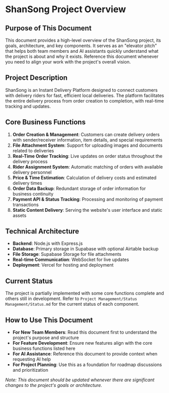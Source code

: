 # ShanSong Project Overview

## Purpose of This Document
This document provides a high-level overview of the ShanSong project, its goals, architecture, and key components. It serves as an "elevator pitch" that helps both team members and AI assistants quickly understand what the project is about and why it exists. Reference this document whenever you need to align your work with the project's overall vision.

## Project Description
ShanSong is an Instant Delivery Platform designed to connect customers with delivery riders for fast, efficient local deliveries. The platform facilitates the entire delivery process from order creation to completion, with real-time tracking and updates.

## Core Business Functions
1. **Order Creation & Management**: Customers can create delivery orders with sender/receiver information, item details, and special requirements
2. **File Attachment System**: Support for uploading images and documents related to deliveries
3. **Real-Time Order Tracking**: Live updates on order status throughout the delivery process
4. **Rider Assignment System**: Automatic matching of orders with available delivery personnel
5. **Price & Time Estimation**: Calculation of delivery costs and estimated delivery times
6. **Order Data Backup**: Redundant storage of order information for business continuity
7. **Payment API & Status Tracking**: Processing and monitoring of payment transactions
8. **Static Content Delivery**: Serving the website's user interface and static assets

## Technical Architecture
- **Backend**: Node.js with Express.js
- **Database**: Primary storage in Supabase with optional Airtable backup
- **File Storage**: Supabase Storage for file attachments
- **Real-time Communication**: WebSocket for live updates
- **Deployment**: Vercel for hosting and deployment

## Current Status
The project is partially implemented with some core functions complete and others still in development. Refer to `Project Management/Status Management/Status.md` for the current status of each component.

## How to Use This Document
- **For New Team Members**: Read this document first to understand the project's purpose and structure
- **For Feature Development**: Ensure new features align with the core business functions listed here
- **For AI Assistance**: Reference this document to provide context when requesting AI help
- **For Project Planning**: Use this as a foundation for roadmap discussions and prioritization

*Note: This document should be updated whenever there are significant changes to the project's goals or architecture.* 